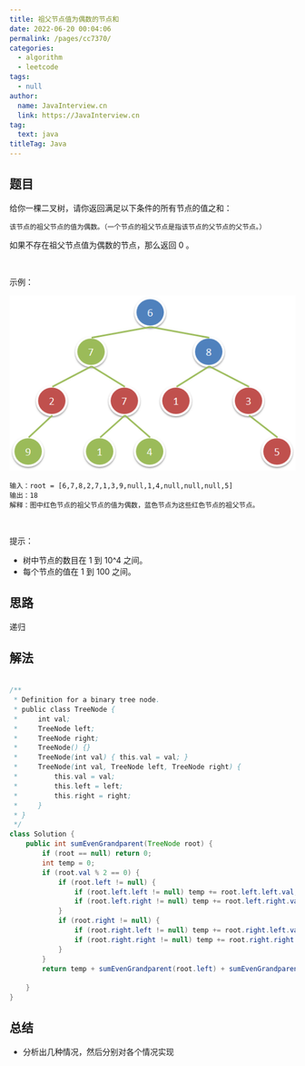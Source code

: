 ```yaml
---
title: 祖父节点值为偶数的节点和
date: 2022-06-20 00:04:06
permalink: /pages/cc7370/
categories: 
  - algorithm
  - leetcode
tags: 
  - null
author: 
  name: JavaInterview.cn
  link: https://JavaInterview.cn
tag: 
  text: java
titleTag: Java
---
```



## 题目

给你一棵二叉树，请你返回满足以下条件的所有节点的值之和：

    该节点的祖父节点的值为偶数。（一个节点的祖父节点是指该节点的父节点的父节点。）
如果不存在祖父节点值为偶数的节点，那么返回 0 。

 

示例：

![](/media/pictures/leetcode/1473_ex1.png)

    输入：root = [6,7,8,2,7,1,3,9,null,1,4,null,null,null,5]
    输出：18
    解释：图中红色节点的祖父节点的值为偶数，蓝色节点为这些红色节点的祖父节点。
 

提示：

- 树中节点的数目在 1 到 10^4 之间。
- 每个节点的值在 1 到 100 之间。



## 思路

递归

## 解法
```java

/**
 * Definition for a binary tree node.
 * public class TreeNode {
 *     int val;
 *     TreeNode left;
 *     TreeNode right;
 *     TreeNode() {}
 *     TreeNode(int val) { this.val = val; }
 *     TreeNode(int val, TreeNode left, TreeNode right) {
 *         this.val = val;
 *         this.left = left;
 *         this.right = right;
 *     }
 * }
 */
class Solution {
    public int sumEvenGrandparent(TreeNode root) {
        if (root == null) return 0;
        int temp = 0;
        if (root.val % 2 == 0) {
            if (root.left != null) {
                if (root.left.left != null) temp += root.left.left.val;
                if (root.left.right != null) temp += root.left.right.val;
            }
            if (root.right != null) {
                if (root.right.left != null) temp += root.right.left.val;
                if (root.right.right != null) temp += root.right.right.val;
            }
        }
        return temp + sumEvenGrandparent(root.left) + sumEvenGrandparent(root.right);
 
    }
}
```

## 总结

- 分析出几种情况，然后分别对各个情况实现 
